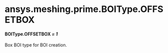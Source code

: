 <a id="ansys-meshing-prime-boitype-offsetbox"></a>

# ansys.meshing.prime.BOIType.OFFSETBOX

<a id="ansys.meshing.prime.BOIType.OFFSETBOX"></a>

#### BOIType.OFFSETBOX *= 1*

Box BOI type for BOI creation.

<!-- !! processed by numpydoc !! -->
